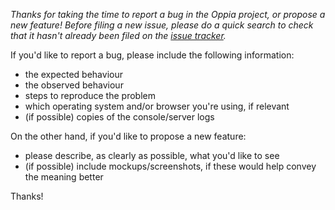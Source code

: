 _Thanks for taking the time to report a bug in the Oppia project, or propose a new feature! Before filing a new issue, please do a quick search to check that it hasn't already been filed on the [issue tracker](https://github.com/oppia/oppia/issues)._

If you'd like to report a bug, please include the following information:
- the expected behaviour
- the observed behaviour
- steps to reproduce the problem
- which operating system and/or browser you're using, if relevant
- (if possible) copies of the console/server logs

On the other hand, if you'd like to propose a new feature:
- please describe, as clearly as possible, what you'd like to see
- (if possible) include mockups/screenshots, if these would help convey the meaning better

Thanks!
